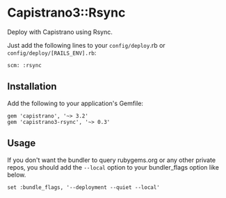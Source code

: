 # Capistrano3::Rsync

Deploy with Capistrano using Rsync.

Just add the following lines to your `config/deploy`.rb or `config/deploy/[RAILS_ENV].rb`:

    scm: :rsync

## Installation

Add the following to your application's Gemfile:

    gem 'capistrano', '~> 3.2'
    gem 'capistrano3-rsync', '~> 0.3'


## Usage

If you don't want the bundler to query rubygems.org or any other private repos,
you should add the `--local` option to your bundler_flags option like below.

    set :bundle_flags, '--deployment --quiet --local'

